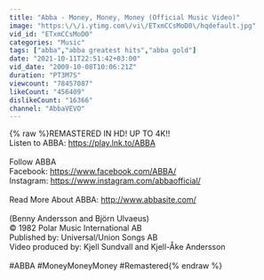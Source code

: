 ```yaml
---
title: "Abba - Money, Money, Money (Official Music Video)"
image: "https:\/\/i.ytimg.com\/vi\/ETxmCCsMoD0\/hqdefault.jpg"
vid_id: "ETxmCCsMoD0"
categories: "Music"
tags: ["abba","abba greatest hits","abba gold"]
date: "2021-10-11T22:51:42+03:00"
vid_date: "2009-10-08T10:06:21Z"
duration: "PT3M7S"
viewcount: "78457087"
likeCount: "456409"
dislikeCount: "16366"
channel: "AbbaVEVO"
---
```

{% raw %}REMASTERED IN HD! UP TO 4K!!<br />Listen to ABBA: <a rel="nofollow" target="blank" href="https://play.lnk.to/ABBA">https://play.lnk.to/ABBA</a><br /> <br />Follow ABBA <br />Facebook: <a rel="nofollow" target="blank" href="https://www.facebook.com/ABBA/">https://www.facebook.com/ABBA/</a><br />Instagram: <a rel="nofollow" target="blank" href="https://www.instagram.com/abbaofficial/">https://www.instagram.com/abbaofficial/</a><br /> <br />Read More About ABBA: <a rel="nofollow" target="blank" href="http://www.abbasite.com/">http://www.abbasite.com/</a><br /><br />(Benny Andersson and Björn Ulvaeus)<br />© 1982 Polar Music International AB<br />Published by: Universal/Union Songs AB<br />Video produced by: Kjell Sundvall and Kjell-Åke Andersson<br /><br />#ABBA #MoneyMoneyMoney #Remastered{% endraw %}
